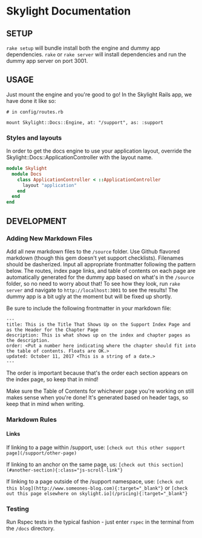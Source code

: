 # Skylight Documentation

## SETUP
`rake setup` will bundle install both the engine and dummy app dependencies.
`rake` or `rake server` will install dependencies and run the dummy app server on port 3001.

## USAGE

Just mount the engine and you're good to go! In the Skylight Rails app, we have done it like so:

```
# in config/routes.rb

mount Skylight::Docs::Engine, at: "/support", as: :support
```

### Styles and layouts

In order to get the docs engine to use your application layout, override the Skylight::Docs::ApplicationController with the layout name.

```ruby
module Skylight
  module Docs
    class ApplicationController < ::ApplicationController
      layout "application"
    end
  end
end
```

## DEVELOPMENT

### Adding New Markdown Files
Add all new markdown files to the `/source` folder. Use Github flavored markdown (though this gem doesn't yet support checklists). Filenames should be dasherized. Input all appropriate frontmatter following the pattern below.
The routes, index page links, and table of contents on each page are automatically generated for the dummy app based on what's in the `/source` folder, so no need to worry about that!
To see how they look, run `rake server` and navigate to `http://localhost:3001` to see the results! The dummy app is a bit ugly at the moment but will be fixed up shortly.

Be sure to include the following frontmatter in your markdown file:

```
---
title: This is the Title That Shows Up on the Support Index Page and as the Header for the Chapter Page
description: This is what shows up on the index and chapter pages as the description.
order: <Put a number here indicating where the chapter should fit into the table of contents. Floats are OK.>
updated: October 11, 2017 <This is a string of a date.>
---
```

The order is important because that's the order each section appears on the index page, so keep that in mind!

Make sure the Table of Contents for whichever page you're working on still makes sense when you're done! It's generated based on header tags, so keep that in mind when writing.

### Markdown Rules
#### Links
If linking to a page within /support, use: `[check out this other support page](/support/other-page)`

If linking to an anchor on the same page, us: `[check out this section](#another-section){:class="js-scroll-link"}`

If linking to a page outside of the /support namespace, use: `[check out this blog](http://www.someones-blog.com){:target="_blank"}` or `[check out this page elsewhere on skylight.io](/pricing){:target="_blank"}`


### Testing

Run Rspec tests in the typical fashion - just enter `rspec` in the terminal from the `/docs` directory.
